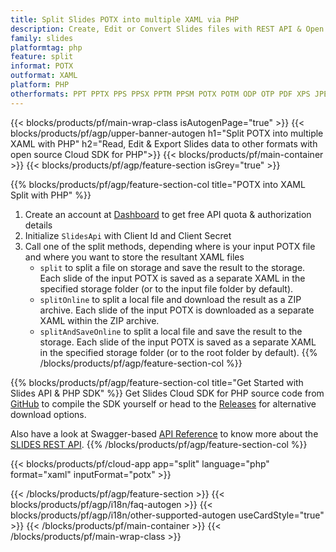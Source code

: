 ```yaml
---
title: Split Slides POTX into multiple XAML via PHP 
description: Create, Edit or Convert Slides files with REST API & Open Source PHP SDK
family: slides
platformtag: php
feature: split
informat: POTX
outformat: XAML
platform: PHP
otherformats: PPT PPTX PPS PPSX PPTM PPSM POTX POTM ODP OTP PDF XPS JPEG PNG BMP TIFF SVG HTML5 GIF
---
```


{{< blocks/products/pf/main-wrap-class isAutogenPage="true" >}}
{{< blocks/products/pf/agp/upper-banner-autogen h1="Split POTX into multiple XAML with PHP" h2="Read, Edit & Export Slides data to other formats with open source Cloud SDK for PHP">}}
{{< blocks/products/pf/main-container >}}
{{< blocks/products/pf/agp/feature-section isGrey="true" >}}

{{% blocks/products/pf/agp/feature-section-col title="POTX into XAML Split with PHP" %}}
1. Create an account at <a href="https://dashboard.aspose.cloud/">Dashboard</a> to get free API quota & authorization details
1. Initialize ```SlidesApi``` with Client Id and Client Secret
1. Call one of the split methods, depending where is your input POTX file and where you want to store the resultant XAML files
    - ```split``` to split a file on storage and save the result to the storage. Each slide of the input POTX is saved as a separate XAML in the specified storage folder (or to the input file folder by default).
    - ```splitOnline``` to split a local file and download the result as a ZIP archive. Each slide of the input POTX is downloaded as a separate XAML within the ZIP archive.
    - ```splitAndSaveOnline``` to split a local file and save the result to the storage. Each slide of the input POTX is saved as a separate XAML in the specified storage folder (or to the root folder by default).
{{% /blocks/products/pf/agp/feature-section-col %}}

{{% blocks/products/pf/agp/feature-section-col title="Get Started with Slides API & PHP SDK" %}}
Get Slides Cloud SDK for PHP source code from [GitHub](https://github.com/aspose-slides-cloud/aspose-slides-cloud-php) to compile the SDK yourself or head to the [Releases](https://releases.aspose.cloud/) for alternative download options. 

Also have a look at Swagger-based [API Reference](https://apireference.aspose.cloud/slides/) to know more about the [SLIDES REST API](https://products.aspose.cloud/slides/curl/).
{{% /blocks/products/pf/agp/feature-section-col %}}

{{< blocks/products/pf/cloud-app app="split" language="php" format="xaml" inputFormat="potx" >}}

{{< /blocks/products/pf/agp/feature-section >}}
{{< blocks/products/pf/agp/i18n/faq-autogen >}}
{{< blocks/products/pf/agp/i18n/other-supported-autogen useCardStyle="true" >}}
{{< /blocks/products/pf/main-container >}}
{{< /blocks/products/pf/main-wrap-class >}}